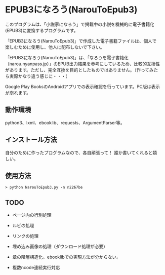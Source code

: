 # EPUB3になろう(NarouToEpub3)
このプログラムは、「小説家になろう」で掲載中の小説を機械的に電子書籍化(EPUB3)に変換するプログラムです。

「EPUB3になろう(NarouToEpub3)」で作成した電子書籍ファイルは、個人で楽しむために使用し、他人に配布しないで下さい。

「EPUB3になろう(NarouToEpub3)」は、「なろうを電子書籍化（narou.nyanpass.jp）」のEPUB出力結果を参考にしているため、比較的互換性があります。ただし、完全互換を目的としたものではありません。（作ってみたら実際かなり違う感じに・・・）

Google Play BooksのAndroidアプリでの表示確認を行っています。PC版は表示が崩れます。

## 動作環境
python3、lxml、ebooklib、requests、ArgumentParser等。

## インストール方法
自分のために作ったプログラムなので、各自頑張って！
誰か書いてくれると嬉しい。

## 使用方法
    > python NarouToEpub3.py -n n2267be

## TODO
 - ページ内の行別処理
 - ルビの処理
 - リンクの処理
 - 埋め込み画像の処理（ダウンロード処理が必要）

 - 章の階層構造化。ebooklibでの実現方法が分からない。
 - 複数ncode連続実行対応
